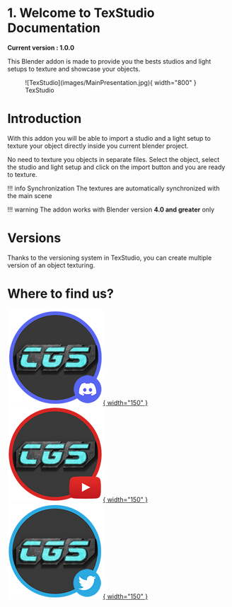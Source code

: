 # 1. Welcome to TexStudio Documentation

**Current version : 1.0.0**

This Blender addon is made to provide you the bests studios and light setups to texture and showcase your objects.

<figure markdown>
  ![TexStudio](images/MainPresentation.jpg){ width="800" } 
  <figcaption>TexStudio</figcaption>
</figure>

# Introduction
With this addon you will be able to import a studio and a light setup to texture your object directly inside you current blender project.

No need to texture you objects in separate files. Select the object, select the studio and light setup and click on the import button and you are ready to texture.

!!! info Synchronization
    The textures are automatically synchronized with the main scene

!!! warning
    The addon works with Blender version **4.0 and greater** only

# Versions
Thanks to the versioning system in TexStudio, you can create multiple version of an object texturing. 

# Where to find us?

<a href="https://discord.gg/7B5wT8bQBD" target="_black">![CGSeb Youtube](images/logo_discord.png){ width="150" }</a>
<a href="https://www.youtube.com/c/CGSeb-scifi" target="_black">![CGSeb Youtube](images/logo_youtube.png){ width="150" }</a>
<a href="https://twitter.com/CGSebSciFi" target="_black">![CGSeb Youtube](images/logo_twitter.png){ width="150" }</a>
